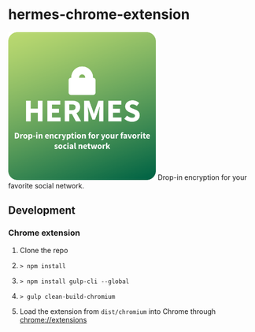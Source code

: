 # hermes-chrome-extension

<img src="https://github.com/TeamHTP/hermes-chrome-extension/raw/master/assets/Hermes_thumbnail.png" width="300" height="300">
Drop-in encryption for your favorite social network.

## Development

### Chrome extension

1. Clone the repo

2. ```> npm install```

3. ```> npm install gulp-cli --global```

4. ```> gulp clean-build-chromium```

5. Load the extension from ```dist/chromium``` into Chrome through <a href="chrome://extensions">chrome://extensions</a>
